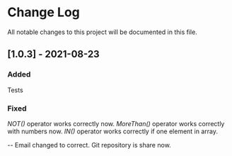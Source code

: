 # Change Log
All notable changes to this project will be documented in this file.

## [1.0.3] - 2021-08-23

### Added
Tests

### Fixed
*NOT()* operator works correctly now.
*MoreThan()* operator works correctly with numbers now.
*IN()* operator works correctly if one element in array.

--
Email changed to correct.
Git repository is share now.